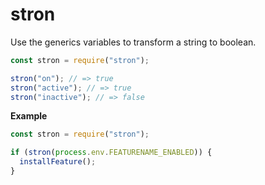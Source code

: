# stron

Use the generics variables to transform a string to boolean.

```javascript
const stron = require("stron");

stron("on"); // => true
stron("active"); // => true
stron("inactive"); // => false
```

**Example**

```javascript
const stron = require("stron");

if (stron(process.env.FEATURENAME_ENABLED)) {
  installFeature();
}
```
